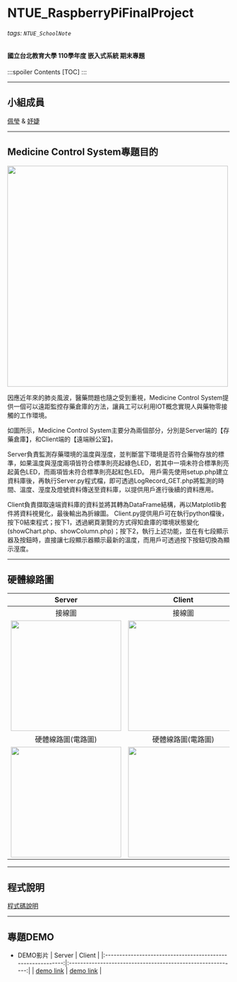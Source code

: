 # NTUE_RaspberryPiFinalProject

###### tags: `NTUE_SchoolNote`

#### 國立台北教育大學 110學年度 嵌入式系統 期末專題

:::spoiler Contents
[TOC]
:::



---

## 小組成員

[佩瑩](https://github.com/winnielin17) & [妤婕](https://github.com/jessie900309)



---

## Medicine Control System專題目的

<img width="500px" src="https://i.imgur.com/EF0hJdS.jpg" />

因應近年來的肺炎風波，醫藥問題也隨之受到重視，Medicine Control System提供一個可以遠距監控存藥倉庫的方法，讓員工可以利用IOT概念實現人與藥物零接觸的工作環境。

如圖所示，Medicine Control System主要分為兩個部分，分別是Server端的【存藥倉庫】，和Client端的【遠端辦公室】。

Server負責監測存藥環境的溫度與溼度，並判斷當下環境是否符合藥物存放的標準，如果溫度與溼度兩項皆符合標準則亮起綠色LED，若其中一項未符合標準則亮起黃色LED，而兩項皆未符合標準則亮起紅色LED。
用戶需先使用setup.php建立資料庫後，再執行Server.py程式檔，即可透過LogRecord_GET.php將監測的時間、溫度、溼度及燈號資料傳送至資料庫，以提供用戶進行後續的資料應用。

Client負責擷取遠端資料庫的資料並將其轉為DataFrame結構，再以Matplotlib套件將資料視覺化，最後輸出為折線圖。
Client.py提供用戶可在執行python檔後，按下0結束程式；按下1，透過網頁瀏覽的方式得知倉庫的環境狀態變化(showChart.php、showColumn.php)；按下2，執行上述功能，並在有七段顯示器及按鈕時，直接讓七段顯示器顯示最新的溫度，而用戶可透過按下按鈕切換為顯示溼度。



---

## 硬體線路圖

| Server | Client |
|:--------:|:--------:|
|   接線圖   |   接線圖   |
|<img width="250px" src="https://i.imgur.com/LGc9gWe.png" />|<img width="250px" src="https://i.imgur.com/SZCcUeE.png" />|
|硬體線路圖(電路圖)|硬體線路圖(電路圖)|
|<img width="250px" src="https://i.imgur.com/OwPiT0g.jpg" />|<img width="250px" src="https://i.imgur.com/yN3Lvk2.jpg" />|



---

## 程式說明

[程式碼說明](https://hackmd.io/xMYWkNDvQEOiVJVaydRgng)



---

## 專題DEMO

* DEMO影片
    |                           Server                            |                           Client                            |
    |:-----------------------------------------------------------:|:-----------------------------------------------------------:|
    |          [demo link](https://youtu.be/kleWXTKR9NI)          |          [demo link](https://youtu.be/CdhzDdGlTBA)          |
    

